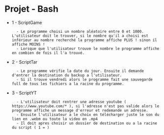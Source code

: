 # Projet - Bash

* 1 - ScriptGame

        - Le programme choisi un nombre aléatoire entre 0 et 1000. L'utilisateur doit le trouver, si le nombre qu'il a choisi est inférieur au nombre recherché la programme affiche PLUS ! sinon il affiche MOINS !
        - Lorsque que l'utilisateur trouve le nombre le programme affiche en combien de fois il l'a trouvé.

* 2 - ScriptTar

        - Le programme vérifie la date du jour. Ensuite il demande d'entrer la destination du backup a l'utilisateur.
        - Si il trouve vendredi alors le programme fait une sauvegarde full de tous les fichiers a la racine du programme.


* 3 - ScriptYT

        - L'utilisateur doit rentrer une adresse youtube ( https://www.youtube.com/* ), si l'adresse n'est pas valide alors le programme affiche un message d'erreur et redemande un adresse.
        - Ensuite l'utilisateur a le choix en télécharger juste le son du lien en .webm ou toute la video en .mp4
        - Il doit apres choisir un dossier de destination ou a la racine du script ( 1 = )